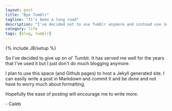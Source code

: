 ```yaml
---
layout: post
title: "Bye Tumblr"
tagline: "It's been a long road"
description: "I've decided not to use Tumblr anymore and instead use Jekyll"
category: life
tags: [blog, tumblr]
---
```

{% include JB/setup %}

So I've decided to give up on ol' Tumblr.  It has served me well for the years that I've used it but I just don't do much blogging anymore. 

I plan to use this space (and Github pages) to host a Jekyll generated site.  I can easily write a post in Markdown and commit it and be done and not have to worry much about formatting.

Hopefully the ease of posting will encourage me to write more.

\- Caleb